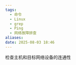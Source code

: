 ```yaml
---
tags:
  - 命令
  - Linux
  - grep
  - Ping
  - 网络故障排查
aliases: 
date: 2025-08-03 18:46
---
```

检查主机和目标网络设备的连通性
